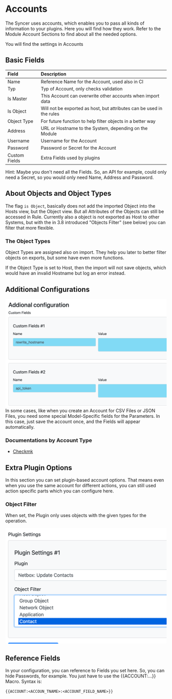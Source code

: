 # Accounts

The Syncer uses accounts, which enables you to pass all kinds of information to your plugins. Here you will find how they work. Refer to the Module Account Sections to find about all the needed options.

You will find the settings in Accounts

## Basic Fields

| Field | Description |
|:----|:-----------|
| Name | Reference Name for the Account, used also in CI |
| Typ |  Typ of Account, only checks validation |
| Is Master | This Account can overwrite other accounts when import data |
| Is Object | Will not be exported as host, but attributes can be used in the rules |
| Object Type | For future function to help filter objects in a better way |
| Address | URL or Hostname to the System, depending on the Module |
| Username | Username for the Account |
| Password | Password or Secret for the Account |
| Custom Fields | Extra Fields used by plugins |

Hint: Maybe you don't need all the Fields. So, an API for example, could only need a Secret, so you would only need Name, Address and Password.

## About Objects and Object Types
The flag `is Object`, basically does not add the imported Object into the Hosts view, but the Object view. But all Attributes of the Objects can still be accessed in Rule. 
Currently also a object is not exported as Host to other Systems, but with the in 3.8 introduced "Objects Filter" (see below) you can filter that more flexible.

### The Object Types
Object Types are assigned also on import. They help you later to better filter objects on exports, but some have even more functions.

If the Object Type is set to Host, then the import will not save objects, which would have an invalid Hostname but log an error instead. 


## Additional Configurations
![](attachments/Pasted%20image%2020241126165050.png)
In some cases, like when you create an Account for CSV Files or JSON Files, you need some special Model-Specific fields for the Parameters. In this case, just save the account once, and the Fields will appear automatically.

### Documentations by Account Type
 - [Checkmk](../checkmk/accounts.md)


## Extra Plugin Options
In this section you can set plugin-based account options. That means even when you use the same account for different actions, you can still used action specific parts which you can configure here.

### Object Filter
When set, the Plugin only uses objects with the given types for the operation.

![](attachments/Pasted%20image%2020241126165023.png)




## Reference Fields
In your configuration, you can reference to Fields you set here. So, you can hide Passwords, for example. You just have to use the {{ACCOUNT:...}} Macro.
Syntax is:
```
{{ACCOUNT:<ACCOUN_TNAME>:<ACCOUNT_FIELD_NAME>}}
```





